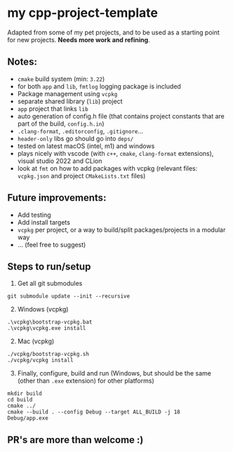 # my cpp-project-template

Adapted from some of my pet projects, and to be used as a starting point for new projects. **Needs more work and refining**.

## Notes:
- `cmake` build system (min: `3.22`)
- for both `app` and `lib`, `fmtlog` logging package is included
- Package management using `vcpkg`
- separate shared library (`lib`) project
- `app` project that links `lib`
- auto generation of config.h file (that contains project constants that are part of the build, `config.h.in`)
- `.clang-format`, `.editorconfig`, `.gitignore`...
- `header-only` libs go should go into `deps/`
- tested on latest macOS (intel, m1) and windows
- plays nicely with vscode (with `c++`, `cmake`, `clang-format` extensions), visual studio 2022 and CLion
- look at `fmt` on how to add packages with vcpkg (relevant files: `vcpkg.json` and project `CMakeLists.txt` files)

## Future improvements:
- Add testing
- Add install targets
- `vcpkg` per project, or a way to build/split packages/projects in a modular way
- ... (feel free to suggest)

## Steps to run/setup
1. Get all git submodules
```
git submodule update --init --recursive
```

2. Windows (vcpkg)
```
.\vcpkg\bootstrap-vcpkg.bat
.\vcpkg\vcpkg.exe install
```

2. Mac (vcpkg)
```
./vcpkg/bootstrap-vcpkg.sh
./vcpkg/vcpkg install
```

3. Finally, configure, build and run (Windows, but should be the same (other than `.exe` extension) for other platforms)
```
mkdir build
cd build
cmake ../
cmake --build . --config Debug --target ALL_BUILD -j 18
Debug/app.exe
```

## PR's are more than welcome :)
